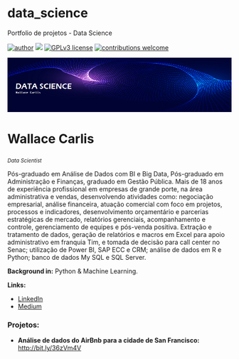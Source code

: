 # data_science
Portfolio de projetos - Data Science

[![author](https://img.shields.io/badge/author-wallacecarlis-red.svg)](https://www.linkedin.com/in/wallace-carlis-b3748524) [![](https://img.shields.io/badge/python-3.7+-blue.svg)](https://www.python.org/downloads/release/python-365/) [![GPLv3 license](https://img.shields.io/badge/License-GPLv3-blue.svg)](http://perso.crans.org/besson/LICENSE.html) [![contributions welcome](https://img.shields.io/badge/contributions-welcome-brightgreen.svg?style=flat)](https://github.com/wallacecarlis/data_science/issues)

<p align="center">
  <img src="novo banner.png" >
</p>

# Wallace Carlis
<sub>*Data Scientist*</sub>

Pós-graduado em Análise de Dados com BI e Big Data, Pós-graduado em Administração e Finanças, graduado em Gestão Pública. Mais de 18 anos de experiência profissional em empresas de grande porte, na área administrativa e vendas, desenvolvendo atividades como: negociação empresarial, análise financeira, atuação comercial com foco em projetos, processos e indicadores, desenvolvimento orçamentário e parcerias estratégicas de mercado, relatórios gerenciais, acompanhamento e controle, gerenciamento de equipes e pós-venda positiva. Extração e tratamento de dados, geração de relatórios e macros em Excel para apoio administrativo em franquia Tim, e tomada de decisão para call center no Senac; utilização de Power BI, SAP ECC e CRM; análise de dados em R e Python; banco de dados My SQL e SQL Server.

**Background in:** Python & Machine Learning.

**Links:**
* [LinkedIn](https://www.linkedin.com/in/wallace-carlis-b3748524/)
* [Medium](https://medium.com/@wallacecarlis)


### Projetos:

* **Análise de dados do AirBnb para a cidade de San Francisco:** http://bit.ly/36zVm4V
